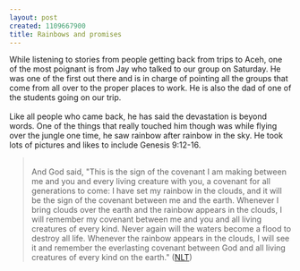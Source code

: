 ```yaml
--- 
layout: post
created: 1109667900
title: Rainbows and promises
---
```

While listening to stories from people getting back from trips to Aceh, one of the most poignant is from Jay who talked to our group on Saturday. He was one of the first out there and is in charge of pointing all the groups that come from all over to the proper places to work. He is also the dad of one of the students going on our trip.<br /><br />Like all people who came back, he has said the devastation is beyond words. One of the things that really touched him though was while flying over the jungle one time, he saw rainbow after rainbow in the sky. He took lots of pictures and likes to include Genesis 9:12-16.<br /><blockquote><br />And God said, "This is the sign of the covenant I am making between me and you and every living creature with you, a covenant for all generations to come: I have set my rainbow in the clouds, and it will be the sign of the covenant between me and the earth. Whenever I bring clouds over the earth and the rainbow appears in the clouds, I will remember my covenant between me and you and all living creatures of every kind. Never again will the waters become a flood to destroy all life. Whenever the rainbow appears in the clouds, I will see it and remember the everlasting covenant between God and all living creatures of every kind on the earth." (<a href="http://bible.gospelcom.net/">NLT</a>)</blockquote>
